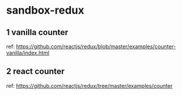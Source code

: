 # sandbox-redux

## 1 vanilla counter

ref: https://github.com/reactjs/redux/blob/master/examples/counter-vanilla/index.html

## 2 react counter

ref: https://github.com/reactjs/redux/tree/master/examples/counter
